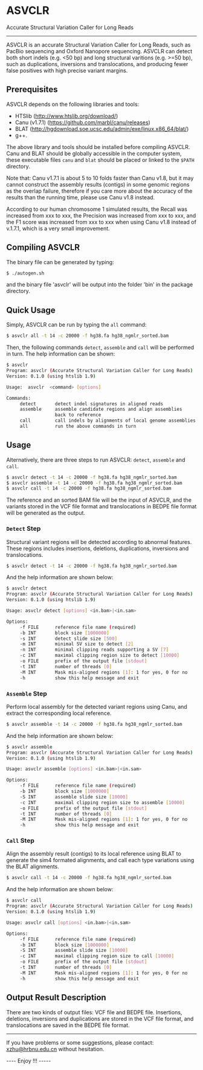 # ASVCLR
Accurate Structural Variation Caller for Long Reads

-------------------
ASVCLR is an accurate Structural Variation Caller for Long Reads, such as PacBio sequencing and Oxford Nanopore sequencing. ASVCLR can detect both short indels (e.g. <50 bp) and long structural varitions (e.g. >=50 bp), such as duplications, inversions and translocations, and producing fewer false positives with high precise variant margins.  

## Prerequisites
ASVCLR depends on the following libraries and tools:
* HTSlib (http://www.htslib.org/download/)
* Canu (v1.7.1) (https://github.com/marbl/canu/releases)
* BLAT (http://hgdownload.soe.ucsc.edu/admin/exe/linux.x86_64/blat/)
* g++.

The above library and tools should be installed before compiling ASVCLR. Canu and BLAT should be globally accessible in the computer system, these executable files `canu` and `blat` should be placed or linked to the `$PATH` directory.

Note that: Canu v1.7.1 is about 5 to 10 folds faster than Canu v1.8, but it may cannot construct the assembly results (contigs) in some genomic regions as the overlap failure, therefore if you care more about the accuracy of the results than the running time, please use Canu v1.8 instead.

According to our human chromosome 1 simulated results, the Recall was increased from xxx to xxx, the Precision was increased from xxx to xxx, and the F1 score was increased from xxx to xxx when using Canu v1.8 instead of v.1.7.1, which is a very small improvement.


## Compiling ASVCLR

The binary file can be generated by typing:
```sh
$ ./autogen.sh
```
and the binary file 'asvclr' will be output into the folder 'bin' in the package directory.


## Quick Usage

Simply, ASVCLR can be run by typing the `all` command:
```sh
$ asvclr all -t 14 -c 20000 -f hg38.fa hg38_ngmlr_sorted.bam
```
Then, the following commands `detect`, `assemble` and `call` will be performed in turn. The help information can be shown:
```sh
$ asvclr
Program: asvclr (Accurate Structural Variation Caller for Long Reads)
Version: 0.1.0 (using htslib 1.9)

Usage:  asvclr  <command> [options]

Commands:
     detect       detect indel signatures in aligned reads
     assemble     assemble candidate regions and align assemblies
                  back to reference
     call         call indels by alignments of local genome assemblies
     all          run the above commands in turn
```


## Usage

Alternatively, there are three steps to run ASVCLR: `detect`, `assemble` and `call`.

```sh
$ asvclr detect -t 14 -c 20000 -f hg38.fa hg38_ngmlr_sorted.bam
$ asvclr assemble -t 14 -c 20000 -f hg38.fa hg38_ngmlr_sorted.bam
$ asvclr call -t 14 -c 20000 -f hg38.fa hg38_ngmlr_sorted.bam
```

The reference and an sorted BAM file will be the input of ASVCLR, and the variants stored in the VCF file format and translocations in BEDPE file format will be generated as the output.


### `Detect` Step
 
Structural variant regions will be detected according to abnormal features. These regions includes insertions, deletions, duplications, inversions and translocations.

```sh
$ asvclr detect -t 14 -c 20000 -f hg38.fa hg38_ngmlr_sorted.bam
```

And the help information are shown below:

```sh
$ asvclr detect
Program: asvclr (Accurate Structural Variation Caller for Long Reads)
Version: 0.1.0 (using htslib 1.9)

Usage: asvclr detect [options] <in.bam>|<in.sam>

Options: 
     -f FILE      reference file name (required)
     -b INT       block size [1000000]
     -s INT       detect slide size [500]
     -m INT       minimal SV size to detect [2]
     -n INT       minimal clipping reads supporting a SV [7]
     -c INT       maximal clipping region size to detect [10000]
     -o FILE      prefix of the output file [stdout]
     -t INT       number of threads [0]
     -M INT       Mask mis-aligned regions [1]: 1 for yes, 0 for no
     -h           show this help message and exit
```

### `Assemble` Step

Perform local assembly for the detected variant regions using Canu, and extract the corresponding local reference.

```sh
$ asvclr assemble -t 14 -c 20000 -f hg38.fa hg38_ngmlr_sorted.bam
```

And the help information are shown below:

```sh
$ asvclr assemble
Program: asvclr (Accurate Structural Variation Caller for Long Reads)
Version: 0.1.0 (using htslib 1.9)

Usage: asvclr assemble [options] <in.bam>|<in.sam>

Options: 
     -f FILE      reference file name (required)
     -b INT       block size [1000000]
     -S INT       assemble slide size [10000]
     -c INT       maximal clipping region size to assemble [10000]
     -o FILE      prefix of the output file [stdout]
     -t INT       number of threads [0]
     -M INT       Mask mis-aligned regions [1]: 1 for yes, 0 for no
     -h           show this help message and exit

```

### `Call` Step

Align the assembly result (contigs) to its local reference using BLAT to generate the sim4 formated alignments, and call each type variations using the BLAT alignments.

```sh
$ asvclr call -t 14 -c 20000 -f hg38.fa hg38_ngmlr_sorted.bam
```

And the help information are shown below:

```sh
$ asvclr call
Program: asvclr (Accurate Structural Variation Caller for Long Reads)
Version: 0.1.0 (using htslib 1.9)

Usage: asvclr call [options] <in.bam>|<in.sam>

Options: 
     -f FILE      reference file name (required)
     -b INT       block size [1000000]
     -S INT       assemble slide size [10000]
     -c INT       maximal clipping region size to call [10000]
     -o FILE      prefix of the output file [stdout]
     -t INT       number of threads [0]
     -M INT       Mask mis-aligned regions [1]: 1 for yes, 0 for no
     -h           show this help message and exit
```


## Output Result Description

There are two kinds of output files: VCF file and BEDPE file. Insertions, deletions, inversions and duplications are stored in the VCF file format, and translocations are saved in the BEDPE file format.



------------------
If you have problems or some suggestions, please contact: xzhu@hrbnu.edu.cn without hesitation. 

---- Enjoy !!! -----

